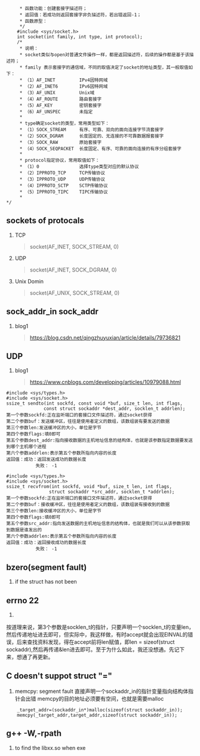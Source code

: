 ```/*  
     * 函数功能：创建套接字描述符；  
     * 返回值：若成功则返回套接字非负描述符，若出错返回-1；  
     * 函数原型：  
     */   
    #include <sys/socket.h>   
    int socket(int family, int type, int protocol);   
    /*  
     * 说明：  
     * socket类似与open对普通文件操作一样，都是返回描述符，后续的操作都是基于该描述符；  
     * family 表示套接字的通信域，不同的取值决定了socket的地址类型，其一般取值如下：  
     * （1）AF_INET         IPv4因特网域  
     * （2）AF_INET6        IPv6因特网域  
     * （3）AF_UNIX         Unix域  
     * （4）AF_ROUTE        路由套接字  
     * （5）AF_KEY          密钥套接字  
     * （6）AF_UNSPEC       未指定  
     *  
     * type确定socket的类型，常用类型如下：  
     * （1）SOCK_STREAM     有序、可靠、双向的面向连接字节流套接字  
     * （2）SOCK_DGRAM      长度固定的、无连接的不可靠数据报套接字  
     * （3）SOCK_RAW        原始套接字  
     * （4）SOCK_SEQPACKET  长度固定、有序、可靠的面向连接的有序分组套接字  
     *  
     * protocol指定协议，常用取值如下：  
     * （1）0               选择type类型对应的默认协议  
     * （2）IPPROTO_TCP     TCP传输协议  
     * （3）IPPROTO_UDP     UDP传输协议  
     * （4）IPPROTO_SCTP    SCTP传输协议  
     * （5）IPPROTO_TIPC    TIPC传输协议  
     *  
*/   
```
## sockets of protocals
1. TCP
    > socket(AF_INET, SOCK_STREAM, 0)
2. UDP
    > socket(AF_INET, SOCK_DGRAM, 0)
3. Unix Domin
    > socket(AF_UNIX, SOCK_STREAM, 0)

## sock_addr_in  sock_addr
1. blog1
    > https://blog.csdn.net/qingzhuyuxian/article/details/79736821


## UDP
1. blog1
    > https://www.cnblogs.com/developing/articles/10979088.html

```
#include <sys/types.h>
#include <sys/socket.h>
ssize_t sendto(int sockfd, const void *buf, size_t len, int flags,
              const struct sockaddr *dest_addr, socklen_t addrlen);
第一个参数sockfd:正在监听端口的套接口文件描述符，通过socket获得
第二个参数buf：发送缓冲区，往往是使用者定义的数组，该数组装有要发送的数据
第三个参数len:发送缓冲区的大小，单位是字节
第四个参数flags:填0即可
第五个参数dest_addr:指向接收数据的主机地址信息的结构体，也就是该参数指定数据要发送到哪个主机哪个进程
第六个参数addrlen:表示第五个参数所指向内容的长度
返回值：成功：返回发送成功的数据长度
           失败： -1
```

```
#include <sys/types.h>
#include <sys/socket.h>
ssize_t recvfrom(int sockfd, void *buf, size_t len, int flags,
                struct sockaddr *src_addr, socklen_t *addrlen);
第一个参数sockfd:正在监听端口的套接口文件描述符，通过socket获得
第二个参数buf：接收缓冲区，往往是使用者定义的数组，该数组装有接收到的数据
第三个参数len:接收缓冲区的大小，单位是字节
第四个参数flags:填0即可
第五个参数src_addr:指向发送数据的主机地址信息的结构体，也就是我们可以从该参数获取到数据是谁发出的
第六个参数addrlen:表示第五个参数所指向内容的长度
返回值：成功：返回接收成功的数据长度
           失败： -1
```

## bzero(segment fault)
1. if the struct has not been 

## errno 22
1. 
按道理来说，第3个参数是socklen_t的指针，只要声明一个socklen_t的变量len，然后传递地址进去即可，但实际中，我这样做，有时accept就会出现EINVAL的错误，后来查找资料发现，得在accept前将len赋值，即len = sizeof(struct sockaddr),然后再传递&len进去即可。至于为什么如此，我还没想通。先记下来，想通了再更新。

## C doesn't suppot struct "="
1. memcpy: segment fault 
直接声明一个sockaddr_in的指针变量指向结构体指针会出错
memcpy的目的地址必须要有空间，也就是需要malloc
```
    _target_addr=(sockaddr_in*)malloc(sizeof(struct sockaddr_in));
    memcpy(_target_addr,target_addr,sizeof(struct sockaddr_in));
```

## g++ -W,-rpath
1. to find the libxx.so when exe
